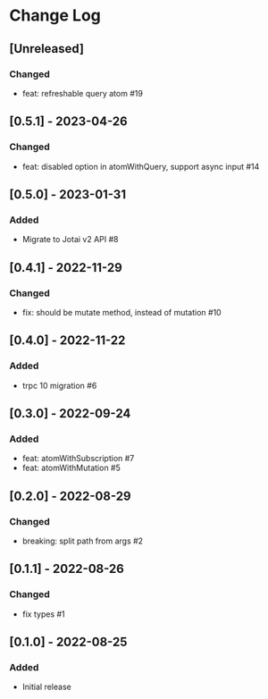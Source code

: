 # Change Log

## [Unreleased]
### Changed
- feat: refreshable query atom #19

## [0.5.1] - 2023-04-26
### Changed
- feat: disabled option in atomWithQuery, support async input #14

## [0.5.0] - 2023-01-31
### Added
- Migrate to Jotai v2 API #8

## [0.4.1] - 2022-11-29
### Changed
- fix: should be mutate method, instead of mutation #10

## [0.4.0] - 2022-11-22
### Added
- trpc 10 migration #6

## [0.3.0] - 2022-09-24
### Added
- feat: atomWithSubscription #7
- feat: atomWithMutation #5

## [0.2.0] - 2022-08-29
### Changed
- breaking: split path from args #2

## [0.1.1] - 2022-08-26
### Changed
- fix types #1

## [0.1.0] - 2022-08-25
### Added
- Initial release
